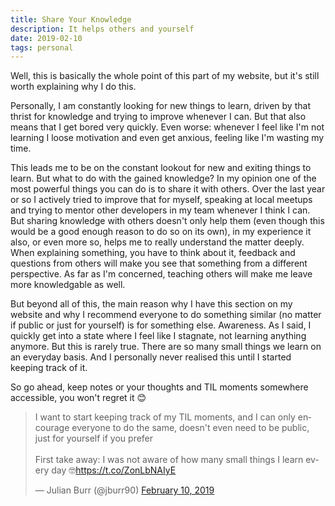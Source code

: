```yaml
---
title: Share Your Knowledge
description: It helps others and yourself
date: 2019-02-10
tags: personal
---
```


Well, this is basically the whole point of this part of my website, but it's still worth explaining why I do this.

Personally, I am constantly looking for new things to learn, driven by that thrist for knowledge and trying to improve whenever I can. But that also means that I get bored very quickly. Even worse: whenever I feel like I'm not learning I loose motivation and even get anxious, feeling like I'm wasting my time.

This leads me to be on the constant lookout for new and exiting things to learn. But what to do with the gained knowledge? In my opinion one of the most powerful things you can do is to share it with others. Over the last year or so I actively tried to improve that for myself, speaking at local meetups and trying to mentor other developers in my team whenever I think I can. But sharing knowledge with others doesn't only help them (even though this would be a good enough reason to do so on its own), in my experience it also, or even more so, helps me to really understand the matter deeply. When explaining something, you have to think about it, feedback and questions from others will make you see that something from a different perspective. As far as I'm concerned, teaching others will make me leave more knowledgable as well.

But beyond all of this, the main reason why I have this section on my website and why I recommend everyone to do something similar (no matter if public or just for yourself) is for something else. Awareness. As I said, I quickly get into a state where I feel like I stagnate, not learning anything anymore. But this is rarely true. There are so many small things we learn on an everyday basis. And I personally never realised this until I started keeping track of it.

So go ahead, keep notes or your thoughts and TIL moments somewhere accessible, you won't regret it 😊

<blockquote class="twitter-tweet"><p lang="en" dir="ltr">I want to start keeping track of my TIL moments, and I can only encourage everyone to do the same, doesn&#39;t even need to be public, just for yourself if you prefer<br><br>First take away: I was not aware of how many small things I learn every day 🤓<a href="https://t.co/ZonLbNAIyE">https://t.co/ZonLbNAIyE</a></p>&mdash; Julian Burr (@jburr90) <a href="https://twitter.com/jburr90/status/1094526652074229761?ref_src=twsrc%5Etfw">February 10, 2019</a></blockquote>
